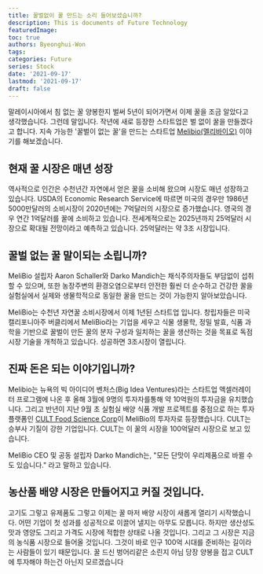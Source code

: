 ```yaml
---
title: 꿀벌없이 꿀 만드는 소리 들어보셨습니까?
description: This is documents of Future Technology
featuredImage: 
toc: true
authors: Byeonghui-Won
tags:
categories: Future
series: Stock
date: '2021-09-17'
lastmod: '2021-09-17'
draft: false
---
```


말레이시아에서 침 없는 꿀 양봉한지 벌써 5년이 되어가면서 이제 꿀을 조금 알았다고  생각했습니다.  그런데 말입니다. 작년에 새로 등장한 스타트업은 벌 없이 꿀을 만들겠다고 합니다. 지속 가능한 '꿀벌이 없는 꿀'을 만드는 스타트업 [Melibio(멜리바이오)](https://www.melibio.com/) 이야기를 해보겠습니다.

## 현재 꿀 시장은 매년 성장 

역사적으로 인간은 수천년간 자연에서 얻은 꿀을 소비해 왔으며 시장도 매년 성장하고 있습니다. USDA의 Economic Research Service에 따르면 미국의 경우만 1986년 5000만달러의 소비시장이 2020년에는 7억달러의 시장으로 증가했습니다. 영국의 경우 연간 1억달러를 꿀에 소비하고 있습니다. 전세계적으로는 2025년까지 25억달러 시장으로 확대될 전망이라고 예측하고 있습니다. 25억달러는 약 3조 시장입니다.

## 꿀벌 없는 꿀 말이되는 소립니까?

MeliBio 설립자 Aaron Schaller와 Darko Mandich는 채식주의자들도 부담없이 섭취할 수 있으며, 또한 농장주변의 환경오염으로부터 안전한 훨씬 더 순수하고 건강한 꿀을 실험실에서 실제와 생물학적으로 동일한 꿀을 만드는 것이 가능한지 알아보았습니다.

MeliBio는 수천년 자연꿀 소비시장에서 이제 1년된 스타트업 입니다. 창립자들은 미국 캘리포니아주 버클리에서 MeliBio라는 기업을 세우고 식물 생물학, 정밀 발효, 식품 과학을 기반으로 꿀벌이 만든 꿀의 분자 구성과 일치하는 꿀을 생산하는 것을 목표로 독점시장 기술을 개척하고 있습니다. 성공하면 3조시장이 열립니다. 

## 진짜 돈은 되는 이야기입니까?

Melibio는 뉴욕의 빅 아이디어 벤처스(Big Idea Ventures)라는 스타트업 액셀러레이터 프로그램에 나온 후 올해 3월에 9명의 투자자를통해 약 10억원의 투자금을 유치했습니다. 그리고 반년이 지난 9월 초 실험실 배양 식품 개발 프로젝트를 중점으로 하는 투자 플랫폼인 [CULT Food Science Corp](https://www.cultfoodscience.com)이 MeliBio의 투자자로 등장했습니다. CULT는 승부사 기질이 강한 기업입니다. CULT는 이 꿀의 시장을 100억달러 시장으로 보고 있습니다. 

MeliBio CEO 및 공동 설립자 Darko Mandich는, "모든 단맛이 우리제품으로 바뀔 수도 있습니다." 라고 말하고 있습니다. 

## 농산품 배양 시장은 만들어지고 커질 것입니다. 

고기도 그렇고 유제품도 그렇고 이제는 꿀 마저 배양 시장이 새롭게 열리기 시작했습니다. 어떤 기업이 첫 성과를 성공적으로 이끌어 낼지는 아무도 모릅니다. 하지만 생산성도 맛과 영양도 그리고 가격도 시장에 적합한 상태로 나올 것입니다. 그리고 그 시장은 지금의 농식품 시장으로 들어올 것입니다. 그것이 바로 인구 100억 시대를 준비하는 길이라는 사람들이 있기 때문입니다. 
꿀 드신 벙어리같은 소린지 아님 당장 양봉을 접고 CULT에 투자해야 하는건 아닌지 모르겠습니다
